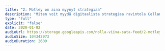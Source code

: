 ```yaml
---
title: "2: Motley on aina myynyt strategiaa"
description: "Miten voit myydä digitaalista strategiaa ravintola Cellan naapurista Suomen suurimmille organisaatioille ilman referenssejä? Entä mitä on luvassa, kun konsulttiyritys laajentaa toimintaansa verkkoliiketoimintaan? 0-100:n vieras Arto Martonen käy läpi Motleyn perustamista, tärkeimpiä oppeja ja yrityksen nykytilannetta."
type: "full"
explicit: "false"
date: 2020-01-02
audioUrl: https://storage.googleapis.com/nolla-viiva-sata-feed/2-motley.mp3
audioSize: 104342973
audioDuration: 2609
---
```

